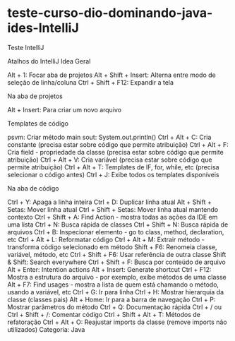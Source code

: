# teste-curso-dio-dominando-java-ides-IntelliJ
Teste IntelliJ

Atalhos do IntelliJ Idea
Geral

Alt + 1: Focar aba de projetos
Alt + Shift + Insert: Alterna entre modo de seleção de linha/coluna
Ctrl + Shift + F12: Expandir a tela

Na aba de projetos

Alt + Insert: Para criar um novo arquivo

Templates de código

psvm: Criar método main
sout: System.out.println()
Ctrl + Alt + C: Cria constante (precisa estar sobre código que permite atribuição)
Ctrl + Alt + F: Cria field - propriedade da classe (precisa estar sobre código que permite atribuição)
Ctrl + Alt + V: Cria variável (precisa estar sobre código que permite atribuição)
Ctrl + Alt + T: Templates de IF, for, while, etc (precisa selecionar o código antes)
Ctrl + J: Exibe todos os templates disponíveis

Na aba de código

Ctrl + Y: Apaga a linha inteira
Ctrl + D: Duplicar linha atual
Alt + Shift + Setas: Mover linha atual
Ctrl + Shift + Setas: Mover linha atual mantendo contexto
Ctrl + Shift + A: Find Action - mostra todas as ações da IDE em uma lista
Ctrl + N: Busca rápida de classes
Ctrl + Shift + N: Busca rápida de arquivos
Ctrl + B: Inspecionar elemento - go to class, method, declaration, etc
Ctrl + Alt + L: Reformatar código
Ctrl + Alt + M: Extrair método - transforma código selecionado em método
Shift + F6: Renomeia classe, variável, método, etc
Ctrl + Shift + F6: Usar referência de outra classe
Shift & Shift: Search everywhere
Ctrl + Shift + F: Busca por conteúdo de arquivo
Alt + Enter: Intention actions
Alt + Insert: Generate shortcut
Ctrl + F12: Mostra a estrutura do arquivo - por exemplo, exibe métodos de uma classe
Alt + F7: Find usages - mostra a lista de quem está chamando o método, usando a variável, etc
Ctrl + G: Ir para linha
Ctrl + H: Mostrar hierarquia da classe (classes pais)
Alt + Home: Ir para a barra de navegação
Ctrl + P: Mostrar parâmetros do método
Ctrl + Q: Documentação rápida
Ctrl + / ou Ctrl + Shift + /: Comentar código
Ctrl + Shift + Alt + T: Métodos de refatoração
Ctrl + Alt + O: Reajustar imports da classe (remove imports não utilizados)
Categoria: Java
